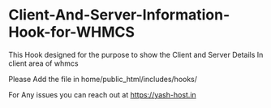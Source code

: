 # Client-And-Server-Information-Hook-for-WHMCS
This Hook designed for the purpose to show the Client and Server Details In client area of whmcs

Please Add the file in home/public_html/includes/hooks/

For Any issues you can reach out at https://yash-host.in
